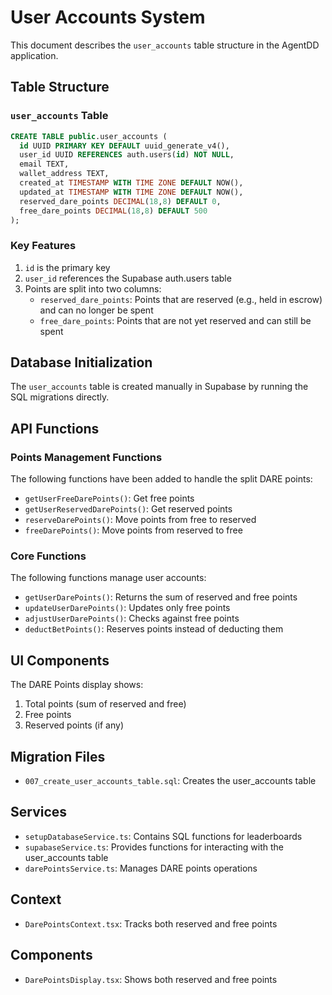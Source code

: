 # User Accounts System

This document describes the `user_accounts` table structure in the AgentDD application.

## Table Structure

### `user_accounts` Table

```sql
CREATE TABLE public.user_accounts (
  id UUID PRIMARY KEY DEFAULT uuid_generate_v4(),
  user_id UUID REFERENCES auth.users(id) NOT NULL,
  email TEXT,
  wallet_address TEXT,
  created_at TIMESTAMP WITH TIME ZONE DEFAULT NOW(),
  updated_at TIMESTAMP WITH TIME ZONE DEFAULT NOW(),
  reserved_dare_points DECIMAL(18,8) DEFAULT 0,
  free_dare_points DECIMAL(18,8) DEFAULT 500
);
```

### Key Features

1. `id` is the primary key
2. `user_id` references the Supabase auth.users table
3. Points are split into two columns:
   - `reserved_dare_points`: Points that are reserved (e.g., held in escrow) and can no longer be spent
   - `free_dare_points`: Points that are not yet reserved and can still be spent

## Database Initialization

The `user_accounts` table is created manually in Supabase by running the SQL migrations directly.

## API Functions

### Points Management Functions

The following functions have been added to handle the split DARE points:

- `getUserFreeDarePoints()`: Get free points
- `getUserReservedDarePoints()`: Get reserved points
- `reserveDarePoints()`: Move points from free to reserved
- `freeDarePoints()`: Move points from reserved to free

### Core Functions

The following functions manage user accounts:

- `getUserDarePoints()`: Returns the sum of reserved and free points
- `updateUserDarePoints()`: Updates only free points
- `adjustUserDarePoints()`: Checks against free points
- `deductBetPoints()`: Reserves points instead of deducting them

## UI Components

The DARE Points display shows:

1. Total points (sum of reserved and free)
2. Free points
3. Reserved points (if any)

## Migration Files

- `007_create_user_accounts_table.sql`: Creates the user_accounts table

## Services

- `setupDatabaseService.ts`: Contains SQL functions for leaderboards
- `supabaseService.ts`: Provides functions for interacting with the user_accounts table
- `darePointsService.ts`: Manages DARE points operations

## Context

- `DarePointsContext.tsx`: Tracks both reserved and free points

## Components

- `DarePointsDisplay.tsx`: Shows both reserved and free points 